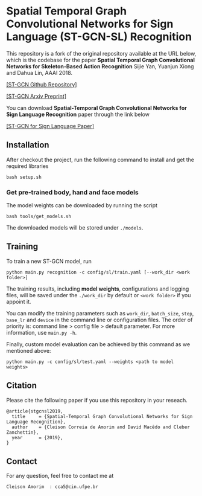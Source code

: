 # Spatial Temporal Graph Convolutional Networks for Sign Language (ST-GCN-SL) Recognition


This repository is a fork of the original repository available at the URL below, which is the codebase for the paper **Spatial Temporal Graph Convolutional Networks for Skeleton-Based Action Recognition** Sijie Yan, Yuanjun Xiong and Dahua Lin, AAAI 2018.


[[ST-GCN Github Repository]](https://github.com/yysijie/st-gcn)

[[ST-GCN Arxiv Preprint]](https://arxiv.org/abs/1801.07455)


You can download **Spatial-Temporal Graph Convolutional Networks
for Sign Language Recognition** paper through the link below

[[ST-GCN for Sign Language Paper]](http://www.cin.ufpe.br/~cca5/st-gcn-sl-paper/)


## Installation

After checkout the project, run the following command to install and get the required libraries
```
bash setup.sh 
```


### Get pre-trained body, hand and face models
The model weights can be downloaded by running the script
```
bash tools/get_models.sh
```
The downloaded models will be stored under ```./models```.


## Training
To train a new ST-GCN model, run
```
python main.py recognition -c config/sl/train.yaml [--work_dir <work folder>]
```
The training results, including **model weights**, configurations and logging files, will be saved under the ```./work_dir``` by default or ```<work folder>``` if you appoint it.

You can modify the training parameters such as ```work_dir```, ```batch_size```, ```step```, ```base_lr``` and ```device``` in the command line or configuration files. The order of priority is:  command line > config file > default parameter. For more information, use ```main.py -h```.

Finally, custom model evaluation can be achieved by this command as we mentioned above:
```
python main.py -c config/sl/test.yaml --weights <path to model weights>
```


## Citation
Please cite the following paper if you use this repository in your reseach.
```
@article{stgcnsl2019,
  title     = {Spatial-Temporal Graph Convolutional Networks for Sign Language Recognition},
  author    = {Cleison Correia de Amorim and David Macêdo and Cleber Zanchettin},
  year      = {2019},
}
```

## Contact
For any question, feel free to contact me at
```
Cleison Amorim  : cca5@cin.ufpe.br
```
